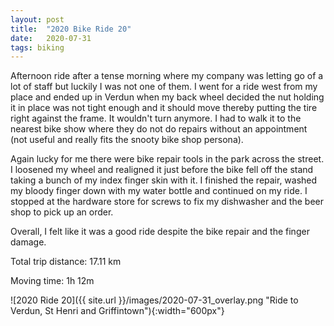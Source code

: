 ```yaml
---
layout: post
title:  "2020 Bike Ride 20"
date:   2020-07-31
tags: biking
---
```


Afternoon ride after a tense morning where my company was letting go of a lot of staff but luckily I was not one of them. I went for a ride west from my place and ended up in Verdun when my back wheel decided the nut holding it in place was not tight enough and it should move thereby putting the tire right against the frame. It wouldn't turn anymore. I had to walk it to the nearest bike show where they do not do repairs without an appointment (not useful and really fits the snooty bike shop persona). 

Again lucky for me there were bike repair tools in the park across the street. I loosened my wheel and realigned it just before the bike fell off the stand taking a bunch of my index finger skin with it. I finished the repair, washed my bloody finger down with my water bottle and continued on my ride. I stopped at the hardware store for screws to fix my dishwasher and the beer shop to pick up an order.

Overall, I felt like it was a good ride despite the bike repair and the finger damage.

Total trip distance: 17.11 km

Moving time: 1h 12m

![2020 Ride 20]({{ site.url }}/images/2020-07-31_overlay.png "Ride to Verdun, St Henri and Griffintown"){:width="600px"}

